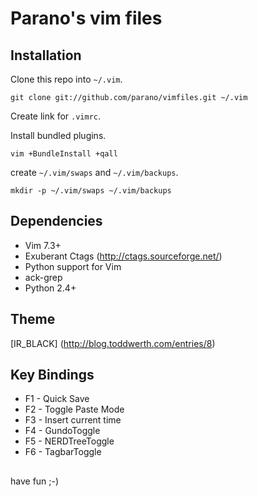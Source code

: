 Parano's vim files
================


## Installation ##

Clone this repo into ```~/.vim```.

``` 
git clone git://github.com/parano/vimfiles.git ~/.vim 
```

Create link for ```.vimrc```.


Install bundled plugins.
```
vim +BundleInstall +qall
```

create ```~/.vim/swaps``` and ```~/.vim/backups```.

``` 
mkdir -p ~/.vim/swaps ~/.vim/backups 
```

## Dependencies ##
* Vim 7.3+
* Exuberant Ctags (http://ctags.sourceforge.net/)
* Python support for Vim
* ack-grep
* Python 2.4+

## Theme ##
[IR_BLACK] (http://blog.toddwerth.com/entries/8)


## Key Bindings

* F1 - Quick Save
* F2 - Toggle Paste Mode
* F3 - Insert current time
* F4 - GundoToggle
* F5 - NERDTreeToggle
* F6 - TagbarToggle

## ##  
have fun ;-)
